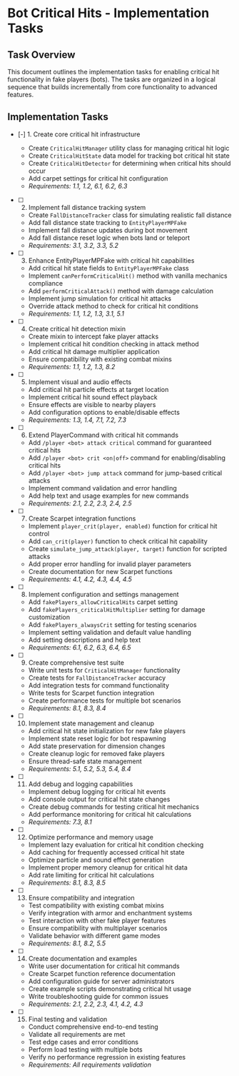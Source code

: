 # Bot Critical Hits - Implementation Tasks

## Task Overview

This document outlines the implementation tasks for enabling critical hit functionality in fake players (bots). The tasks are organized in a logical sequence that builds incrementally from core functionality to advanced features.

## Implementation Tasks

- [-] 1. Create core critical hit infrastructure



  - Create `CriticalHitManager` utility class for managing critical hit logic
  - Create `CriticalHitState` data model for tracking bot critical hit state
  - Create `CriticalHitDetector` for determining when critical hits should occur
  - Add carpet settings for critical hit configuration
  - _Requirements: 1.1, 1.2, 6.1, 6.2, 6.3_

- [ ] 2. Implement fall distance tracking system
  - Create `FallDistanceTracker` class for simulating realistic fall distance
  - Add fall distance state tracking to `EntityPlayerMPFake`
  - Implement fall distance updates during bot movement
  - Add fall distance reset logic when bots land or teleport
  - _Requirements: 3.1, 3.2, 3.3, 5.2_

- [ ] 3. Enhance EntityPlayerMPFake with critical hit capabilities
  - Add critical hit state fields to `EntityPlayerMPFake` class
  - Implement `canPerformCriticalHit()` method with vanilla mechanics compliance
  - Add `performCriticalAttack()` method with damage calculation
  - Implement jump simulation for critical hit attacks
  - Override attack method to check for critical hit conditions
  - _Requirements: 1.1, 1.2, 1.3, 3.1, 5.1_

- [ ] 4. Create critical hit detection mixin
  - Create mixin to intercept fake player attacks
  - Implement critical hit condition checking in attack method
  - Add critical hit damage multiplier application
  - Ensure compatibility with existing combat mixins
  - _Requirements: 1.1, 1.2, 1.3, 8.2_

- [ ] 5. Implement visual and audio effects
  - Add critical hit particle effects at target location
  - Implement critical hit sound effect playback
  - Ensure effects are visible to nearby players
  - Add configuration options to enable/disable effects
  - _Requirements: 1.3, 1.4, 7.1, 7.2, 7.3_

- [ ] 6. Extend PlayerCommand with critical hit commands
  - Add `/player <bot> attack critical` command for guaranteed critical hits
  - Add `/player <bot> crit <on|off>` command for enabling/disabling critical hits
  - Add `/player <bot> jump attack` command for jump-based critical attacks
  - Implement command validation and error handling
  - Add help text and usage examples for new commands
  - _Requirements: 2.1, 2.2, 2.3, 2.4, 2.5_

- [ ] 7. Create Scarpet integration functions
  - Implement `player_crit(player, enabled)` function for critical hit control
  - Add `can_crit(player)` function to check critical hit capability
  - Create `simulate_jump_attack(player, target)` function for scripted attacks
  - Add proper error handling for invalid player parameters
  - Create documentation for new Scarpet functions
  - _Requirements: 4.1, 4.2, 4.3, 4.4, 4.5_

- [ ] 8. Implement configuration and settings management
  - Add `fakePlayers_allowCriticalHits` carpet setting
  - Add `fakePlayers_criticalHitMultiplier` setting for damage customization
  - Add `fakePlayers_alwaysCrit` setting for testing scenarios
  - Implement setting validation and default value handling
  - Add setting descriptions and help text
  - _Requirements: 6.1, 6.2, 6.3, 6.4, 6.5_

- [ ] 9. Create comprehensive test suite
  - Write unit tests for `CriticalHitManager` functionality
  - Create tests for `FallDistanceTracker` accuracy
  - Add integration tests for command functionality
  - Write tests for Scarpet function integration
  - Create performance tests for multiple bot scenarios
  - _Requirements: 8.1, 8.3, 8.4_

- [ ] 10. Implement state management and cleanup
  - Add critical hit state initialization for new fake players
  - Implement state reset logic for bot respawning
  - Add state preservation for dimension changes
  - Create cleanup logic for removed fake players
  - Ensure thread-safe state management
  - _Requirements: 5.1, 5.2, 5.3, 5.4, 8.4_

- [ ] 11. Add debug and logging capabilities
  - Implement debug logging for critical hit events
  - Add console output for critical hit state changes
  - Create debug commands for testing critical hit mechanics
  - Add performance monitoring for critical hit calculations
  - _Requirements: 7.3, 8.1_

- [ ] 12. Optimize performance and memory usage
  - Implement lazy evaluation for critical hit condition checking
  - Add caching for frequently accessed critical hit state
  - Optimize particle and sound effect generation
  - Implement proper memory cleanup for critical hit data
  - Add rate limiting for critical hit calculations
  - _Requirements: 8.1, 8.3, 8.5_

- [ ] 13. Ensure compatibility and integration
  - Test compatibility with existing combat mixins
  - Verify integration with armor and enchantment systems
  - Test interaction with other fake player features
  - Ensure compatibility with multiplayer scenarios
  - Validate behavior with different game modes
  - _Requirements: 8.1, 8.2, 5.5_

- [ ] 14. Create documentation and examples
  - Write user documentation for critical hit commands
  - Create Scarpet function reference documentation
  - Add configuration guide for server administrators
  - Create example scripts demonstrating critical hit usage
  - Write troubleshooting guide for common issues
  - _Requirements: 2.1, 2.2, 2.3, 4.1, 4.2, 4.3_

- [ ] 15. Final testing and validation
  - Conduct comprehensive end-to-end testing
  - Validate all requirements are met
  - Test edge cases and error conditions
  - Perform load testing with multiple bots
  - Verify no performance regression in existing features
  - _Requirements: All requirements validation_